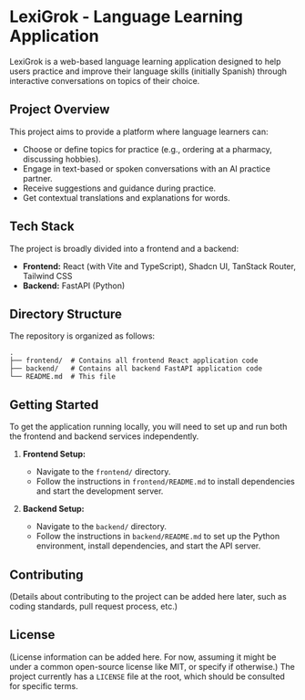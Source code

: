# LexiGrok - Language Learning Application

LexiGrok is a web-based language learning application designed to help users practice and improve their language skills (initially Spanish) through interactive conversations on topics of their choice.

## Project Overview

This project aims to provide a platform where language learners can:
- Choose or define topics for practice (e.g., ordering at a pharmacy, discussing hobbies).
- Engage in text-based or spoken conversations with an AI practice partner.
- Receive suggestions and guidance during practice.
- Get contextual translations and explanations for words.

## Tech Stack

The project is broadly divided into a frontend and a backend:

-   **Frontend:** React (with Vite and TypeScript), Shadcn UI, TanStack Router, Tailwind CSS
-   **Backend:** FastAPI (Python)

## Directory Structure

The repository is organized as follows:

```
.
├── frontend/  # Contains all frontend React application code
├── backend/   # Contains all backend FastAPI application code
└── README.md  # This file
```

## Getting Started

To get the application running locally, you will need to set up and run both the frontend and backend services independently.

1.  **Frontend Setup:**
    -   Navigate to the `frontend/` directory.
    -   Follow the instructions in `frontend/README.md` to install dependencies and start the development server.

2.  **Backend Setup:**
    -   Navigate to the `backend/` directory.
    -   Follow the instructions in `backend/README.md` to set up the Python environment, install dependencies, and start the API server.

## Contributing

(Details about contributing to the project can be added here later, such as coding standards, pull request process, etc.)

## License

(License information can be added here. For now, assuming it might be under a common open-source license like MIT, or specify if otherwise.)
The project currently has a `LICENSE` file at the root, which should be consulted for specific terms.
